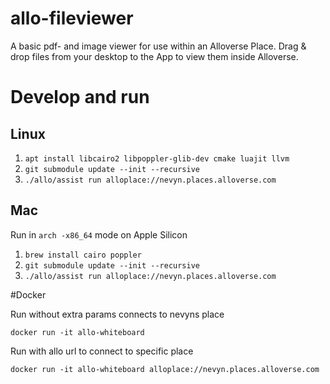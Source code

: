 # allo-fileviewer

A basic pdf- and image viewer for use within an Alloverse Place. Drag & drop files from your desktop to the App to view them inside Alloverse.

# Develop and run

## Linux

1. `apt install libcairo2 libpoppler-glib-dev cmake luajit llvm`
2. `git submodule update --init --recursive`
3. `./allo/assist run alloplace://nevyn.places.alloverse.com`

## Mac

Run in `arch -x86_64` mode on Apple Silicon

1. `brew install cairo poppler`
2. `git submodule update --init --recursive`
3. `./allo/assist run alloplace://nevyn.places.alloverse.com`

#Docker

Run without extra params connects to nevyns place

`docker run -it allo-whiteboard`

Run with allo url to connect to specific place

`docker run -it allo-whiteboard alloplace://nevyn.places.alloverse.com`
